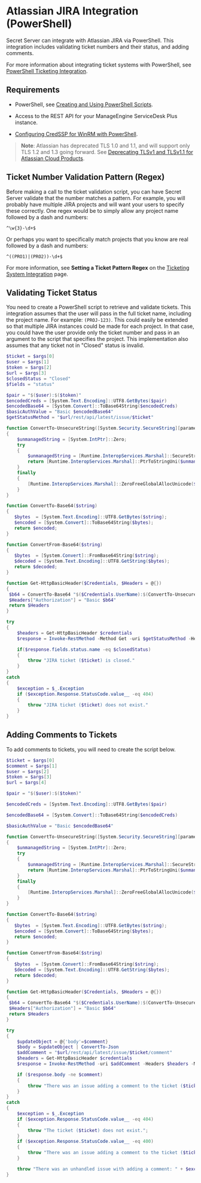 [title]: # (Atlassian JIRA Integration)
[tags]: # (atlassian,jira,integration,powershell)
[priority]: # (1000)

# Atlassian JIRA Integration (PowerShell)

Secret Server can integrate with Atlassian JIRA via PowerShell. This integration includes validating ticket numbers and their status, and adding comments.

For more information about integrating ticket systems with PowerShell, see [PowerShell Ticketing Integration](../powershell-integration/index.md).

## Requirements

* PowerShell, see [Creating and Using PowerShell Scripts](../../api-scripting/creating-using-powershell-scripts/index.md).

* Access to the REST API for your ManageEngine ServiceDesk Plus instance.

* [Configuring CredSSP for WinRM with PowerShell](../../authentication/configuring-credssp-for-winrm-with-powershell/index.md).

>**Note**: Atlassian has deprecated TLS 1.0 and 1.1, and will support only TLS 1.2 and 1.3 going forward. See [Deprecating TLSv1 and TLSv1.1 for Atlassian Cloud Products](https://community.atlassian.com/t5/Jira-articles/Deprecating-TLSv1-and-TLSv1-1-for-Atlassian-Cloud-Products/ba-p/857357).

## Ticket Number Validation Pattern (Regex)

Before making a call to the ticket validation script, you can have Secret Server validate that the number matches a pattern. For example, you will probably have multiple JIRA projects and will want your users to specify these correctly. One regex would be to simply allow any project name followed by a dash and numbers:

`^\w{3}-\d+$`

Or perhaps you want to specifically match projects that you know are real followed by a dash and numbers:

`^((PRO1)|(PRO2))-\d+$`

 For more information, see **Setting a Ticket Pattern Regex** on the [Ticketing System Integration](../index.md) page.

## Validating Ticket Status

You need to create a PowerShell script to retrieve and validate tickets. This integration assumes that the user will pass in the full ticket name, including the project name. For example: `(PROJ-123)`. This could easily be extended so that multiple JIRA instances could be made for each project. In that case, you could have the user provide only the ticket number and pass in an argument to the script that specifies the project. This implementation also assumes that any ticket not in "Closed" status is invalid.

```powershell
$ticket = $args[0]
$user = $args[1]
$token = $args[2]
$url = $args[3]
$closedStatus = "Closed"
$fields = "status"

$pair = "$($user):$($token)"
$encodedCreds = [System.Text.Encoding]::UTF8.GetBytes($pair)
$encodedBase64 = [System.Convert]::ToBase64String($encodedCreds)
$basicAuthValue = "Basic $encodedBase64"
$getStatusMethod = "$url/rest/api/latest/issue/$ticket"

function ConvertTo-UnsecureString([System.Security.SecureString][parameter(mandatory=$true)]$SecurePassword)
{
    $unmanagedString = [System.IntPtr]::Zero;
    try
    {
        $unmanagedString = [Runtime.InteropServices.Marshal]::SecureStringToGlobalAllocUnicode($SecurePassword)
        return [Runtime.InteropServices.Marshal]::PtrToStringUni($unmanagedString)
    }
    finally
    {
        [Runtime.InteropServices.Marshal]::ZeroFreeGlobalAllocUnicode($unmanagedString)
    }
}

function ConvertTo-Base64($string) 
{
   $bytes  = [System.Text.Encoding]::UTF8.GetBytes($string);
   $encoded = [System.Convert]::ToBase64String($bytes);
   return $encoded;
}

function ConvertFrom-Base64($string) 
{
   $bytes  = [System.Convert]::FromBase64String($string);
   $decoded = [System.Text.Encoding]::UTF8.GetString($bytes);
   return $decoded;
}

function Get-HttpBasicHeader($Credentials, $Headers = @{})
{
 $b64 = ConvertTo-Base64 "$($Credentials.UserName):$(ConvertTo-UnsecureString $Credentials.Password)"
 $Headers["Authorization"] = "Basic $b64"
 return $Headers
}

try
{
    $headers = Get-HttpBasicHeader $credentials
    $response = Invoke-RestMethod -Method Get -uri $getStatusMethod -Headers $headers -ContentType 'application/json'

    if($response.fields.status.name -eq $closedStatus)
    {
        throw "JIRA ticket ($ticket) is closed."
    }
}
catch
{
    $exception = $_.Exception
    if ($exception.Response.StatusCode.value__ -eq 404)
    {
        throw "JIRA ticket ($ticket) does not exist."
    }
}

```

## Adding Comments to Tickets

To add comments to tickets, you will need to create the script below.

```powershell
$ticket = $args[0]
$comment = $args[1]
$user = $args[2]
$token = $args[3]
$url = $args[4]

$pair = "$($user):$($token)"

$encodedCreds = [System.Text.Encoding]::UTF8.GetBytes($pair)

$encodedBase64 = [System.Convert]::ToBase64String($encodedCreds)

$basicAuthValue = "Basic $encodedBase64"

function ConvertTo-UnsecureString([System.Security.SecureString][parameter(mandatory=$true)]$SecurePassword)
{
    $unmanagedString = [System.IntPtr]::Zero;
    try
    {
        $unmanagedString = [Runtime.InteropServices.Marshal]::SecureStringToGlobalAllocUnicode($SecurePassword)
        return [Runtime.InteropServices.Marshal]::PtrToStringUni($unmanagedString)
    }
    finally
    {
        [Runtime.InteropServices.Marshal]::ZeroFreeGlobalAllocUnicode($unmanagedString)
    }
}

function ConvertTo-Base64($string) 
{
   $bytes  = [System.Text.Encoding]::UTF8.GetBytes($string);
   $encoded = [System.Convert]::ToBase64String($bytes);
   return $encoded;
}

function ConvertFrom-Base64($string) 
{
   $bytes  = [System.Convert]::FromBase64String($string);
   $decoded = [System.Text.Encoding]::UTF8.GetString($bytes);
   return $decoded;
}

function Get-HttpBasicHeader($Credentials, $Headers = @{})
{
 $b64 = ConvertTo-Base64 "$($Credentials.UserName):$(ConvertTo-UnsecureString $Credentials.Password)"
 $Headers["Authorization"] = "Basic $b64"
 return $Headers
}

try
{
    $updateObject = @{'body'=$comment}
    $body = $updateObject | ConvertTo-Json
    $addComment = "$url/rest/api/latest/issue/$ticket/comment"
    $headers = Get-HttpBasicHeader $credentials
    $response = Invoke-RestMethod -uri $addComment -Headers $headers -Method Post -ContentType "application/json" -Body $body

    if ($response.body -ne $comment)
    {
        throw "There was an issue adding a comment to the ticket ($ticket)."
    }
}
catch
{
    $exception = $_.Exception
    if ($exception.Response.StatusCode.value__ -eq 404)
    {
        throw "The ticket ($ticket) does not exist.";
    }
    if ($exception.Response.StatusCode.value__ -eq 400)
    {
        throw "There was an issue adding a comment to the ticket ($ticket)."
    }

    throw "There was an unhandled issue with adding a comment: " + $exception.ToString()
}
```
